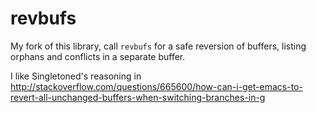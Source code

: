 # revbufs

My fork of this library, call `revbufs` for a safe reversion of buffers,
listing orphans and conflicts in a separate buffer.

I like Singletoned's reasoning in
http://stackoverflow.com/questions/665600/how-can-i-get-emacs-to-revert-all-unchanged-buffers-when-switching-branches-in-g
